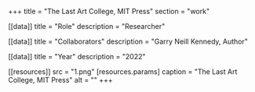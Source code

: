 +++
title = "The Last Art College, MIT Press"
section = "work"

[[data]]
title = "Role"
description = "Researcher"

[[data]]
title = "Collaborators"
description = "Garry Neill Kennedy, Author"

[[data]]
title = "Year"
description = "2022"

[[resources]]
src = "1.png"
[resources.params]
caption = "The Last Art College, MIT Press"
alt = ""
+++

